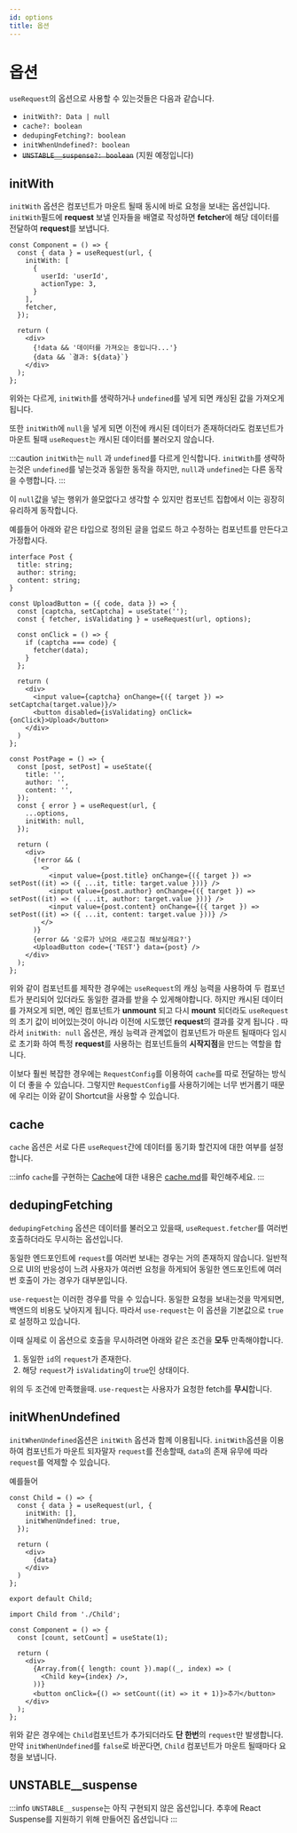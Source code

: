 ```yaml
---
id: options
title: 옵션
---
```


# 옵션
`useRequest`의 옵션으로 사용할 수 있는것들은 다음과 같습니다.
* `initWith?: Data | null`
* `cache?: boolean`
* `dedupingFetching?: boolean`
* `initWhenUndefined?: boolean`
* ~~`UNSTABLE__suspense?: boolean`~~ (지원 예정입니다)

## initWith
`initWith` 옵션은 컴포넌트가 마운트 될때 동시에 바로 요청을 보내는 옵션입니다. `initWith`필드에 **request** 보낼 인자들을 배열로 작성하면 **fetcher**에 해당 데이터를 전달하여 **request**를 보냅니다.

```tsx
const Component = () => {
  const { data } = useRequest(url, {
    initWith: [
      {
        userId: 'userId',
        actionType: 3,
      }
    ],
    fetcher,
  });

  return (
    <div>
      {!data && '데이터를 가져오는 중입니다...'}
      {data && `결과: ${data}`}
    </div>
  );
};
```

위와는 다르게, `initWith`를 생략하거나 `undefined`를 넣게 되면 캐싱된 값을 가져오게 됩니다.

또한 `initWith`에 `null`을 넣게 되면 이전에 캐시된 데이터가 존재하더라도 컴포넌트가 마운트 될때 `useRequest`는 캐시된 데이터를 불러오지 않습니다.

:::caution
`initWith`는 `null` 과 `undefined`를 다르게 인식합니다. `initWith`를 생략하는것은 `undefined`를 넣는것과 동일한 동작을 하지만, `null`과 `undefined`는 다른 동작을 수행합니다.
:::

이 `null`값을 넣는 행위가 쓸모없다고 생각할 수 있지만 컴포넌트 집합에서 이는 굉장히 유리하게 동작합니다.

예를들어 아래와 같은 타입으로 정의된 글을 업로드 하고 수정하는 컴포넌트를 만든다고 가정합시다.

```tsx title="src/Post.ts"
interface Post {
  title: string;
  author: string;
  content: string;
}
```

```tsx title="src/Main.tsx"
const UploadButton = ({ code, data }) => {
  const [captcha, setCaptcha] = useState('');
  const { fetcher, isValidating } = useRequest(url, options);

  const onClick = () => {
    if (captcha === code) {
      fetcher(data);
    }
  };

  return (
    <div>
      <input value={captcha} onChange={({ target }) => setCaptcha(target.value)}/>
      <button disabled={isValidating} onClick={onClick}>Upload</button>
    </div>
  )
};

const PostPage = () => {
  const [post, setPost] = useState({
    title: '',
    author: '',
    content: '',
  });
  const { error } = useRequest(url, {
    ...options,
    initWith: null,
  });

  return (
    <div>
      {!error && (
        <>
          <input value={post.title} onChange={({ target }) => setPost((it) => ({ ...it, title: target.value }))} />
          <input value={post.author} onChange={({ target }) => setPost((it) => ({ ...it, author: target.value }))} />
          <input value={post.content} onChange={({ target }) => setPost((it) => ({ ...it, content: target.value }))} />
        </>
      )}
      {error && '오류가 났어요 새로고침 해보실래요?'}
      <UploadButton code={'TEST'} data={post} />
    </div>
  );
};
```
위와 같이 컴포넌트를 제작한 경우에는 `useRequest`의 캐싱 능력을 사용하여 두 컴포넌트가 분리되어 있더라도 동일한 결과를 받을 수 있게해야합니다. 하지만 캐시된 데이터를 가져오게 되면, 메인 컴포넌트가 **unmount** 되고 다시 **mount** 되더라도 `useRequest`의 초기 값이 비어있는것이 아니라 이전에 시도했던 **request**의 결과를 갖게 됩니다
.
따라서 `initWith: null` 옵션은, 캐싱 능력과 관계없이 컴포넌트가 마운트 될때마다 임시로 초기화 하여 특정 **request**를 사용하는 컴포넌트들의 **시작지점**을 만드는 역할을 합니다.

이보다 훨씬 복잡한 경우에는 `RequestConfig`를 이용하여 `cache`를 따로 전달하는 방식이 더 좋을 수 있습니다. 그렇지만 `RequestConfig`를 사용하기에는 너무 번거롭기 때문에 우리는 이와 같이 Shortcut을 사용할 수 있습니다.

## cache
`cache` 옵션은 서로 다른 `useRequest`간에 데이터를 동기화 할건지에 대한 여부를 설정합니다.

:::info
`cache`를 구현하는 [Cache](./cache.md)에 대한 내용은 [cache.md](./cache.md)를 확인해주세요.
:::

## dedupingFetching
`dedupingFetching` 옵션은 데이터를 불러오고 있을때, `useRequest.fetcher`를 여러번 호출하더라도 무시하는 옵션입니다.

동일한 엔드포인트에 `request`를 여러번 보내는 경우는 거의 존재하지 않습니다. 일반적으로 UI의 반응성이 느려 사용자가 여러번 요청을 하게되어 동일한 엔드포인트에 여러번 호출이 가는 경우가 대부분입니다.

`use-request`는 이러한 경우를 막을 수 있습니다. 동일한 요청을 보내는것을 막게되면, 백엔드의 비용도 낮아지게 됩니다. 따라서 `use-request`는 이 옵션을 기본값으로 `true`로 설정하고 있습니다.

이때 실제로 이 옵션으로 호출을 무시하려면 아래와 같은 조건을 **모두** 만족해야합니다.
1. 동일한 `id`의 `request`가 존재한다.
1. 해당 `request`가 `isValidating`이 `true`인 상태이다.

위의 두 조건에 만족했을때. `use-request`는 사용자가 요청한 fetch를 **무시**합니다. 

## initWhenUndefined
`initWhenUndefined`옵션은 `initWith` 옵션과 함께 이용됩니다.
`initWith`옵션을 이용하여 컴포넌트가 마운트 되자말자 `request`를 전송할때, `data`의 존재 유무에 따라 `request`를 억제할 수 있습니다.

예를들어
```tsx title="src/Child.tsx"
const Child = () => {
  const { data } = useRequest(url, {
    initWith: [],
    initWhenUndefined: true,
  });

  return (
    <div>
      {data}
    </div>
  )
};

export default Child;
```
```tsx title="src/Component.tsx"
import Child from './Child';

const Component = () => {
  const [count, setCount] = useState(1);
  
  return (
    <div>
      {Array.from({ length: count }).map((_, index) => (
        <Child key={index} />,
      ))}
      <button onClick={() => setCount((it) => it + 1)}>추가</button>
    </div>
  );
};
```
위와 같은 경우에는 `Child`컴포넌트가 추가되더라도 **단 한번**의 `request`만 발생합니다. 만약 `initWhenUndefined`를 `false`로 바꾼다면, `Child` 컴포넌트가 마운트 될때마다 요청을 보냅니다.

## UNSTABLE__suspense
:::info
`UNSTABLE__suspense`는 아직 구현되지 않은 옵션입니다. 추후에 React Suspense를 지원하기 위해 만들어진 옵션입니다
:::